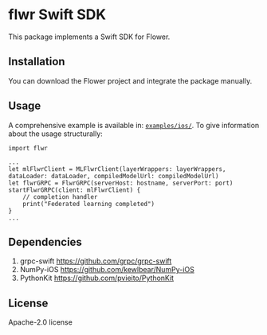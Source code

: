 # flwr Swift SDK

This package implements a Swift SDK for Flower.

## Installation

You can download the Flower project and integrate the package manually.

## Usage

A comprehensive example is available in: [`examples/ios/`](https://github.com/adap/flower/tree/main/examples/ios). To give information about the usage structurally:

```
import flwr

...
let mlFlwrClient = MLFlwrClient(layerWrappers: layerWrappers, dataLoader: dataLoader, compiledModelUrl: compiledModelUrl)
let flwrGRPC = FlwrGRPC(serverHost: hostname, serverPort: port)
startFlwrGRPC(client: mlFlwrClient) {
    // completion handler
    print("Federated learning completed")
}
...
```

## Dependencies

1. grpc-swift https://github.com/grpc/grpc-swift
2. NumPy-iOS https://github.com/kewlbear/NumPy-iOS
3. PythonKit https://github.com/pvieito/PythonKit

## License

Apache-2.0 license
